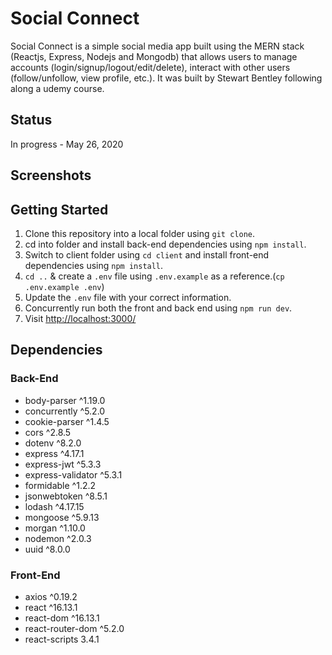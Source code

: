 # Social Connect

Social Connect is a simple social media app built using the MERN stack (Reactjs, Express, Nodejs and Mongodb) that allows users to manage accounts (login/signup/logout/edit/delete), interact with other users (follow/unfollow, view profile, etc.). It was built by Stewart Bentley following along a udemy course.

## Status

In progress - May 26, 2020

## Screenshots

## Getting Started

1. Clone this repository into a local folder using `git clone`.
2. cd into folder and install back-end dependencies using `npm install`.
3. Switch to client folder using `cd client` and install front-end dependencies using `npm install`.
4. `cd ..` & create a `.env` file using `.env.example` as a reference.(`cp .env.example .env`)
5. Update the `.env` file with your correct information.
6. Concurrently run both the front and back end using `npm run dev`.
7. Visit <http://localhost:3000/>

## Dependencies

### Back-End

- body-parser ^1.19.0
- concurrently ^5.2.0
- cookie-parser ^1.4.5
- cors ^2.8.5
- dotenv ^8.2.0
- express ^4.17.1
- express-jwt ^5.3.3
- express-validator ^5.3.1
- formidable ^1.2.2
- jsonwebtoken ^8.5.1
- lodash ^4.17.15
- mongoose ^5.9.13
- morgan ^1.10.0
- nodemon ^2.0.3
- uuid ^8.0.0

### Front-End

- axios ^0.19.2
- react ^16.13.1
- react-dom ^16.13.1
- react-router-dom ^5.2.0
- react-scripts 3.4.1
